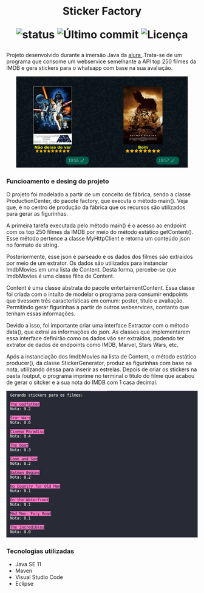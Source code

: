 <h1 align="center">
    <p>
        <b>Sticker Factory</b>
    </p>
    <p>
        <img src="https://img.shields.io/badge/-Em%20desenvolvimento-green?fstyle=for-the-badge&label=status" alt="status">
        <img src="https://img.shields.io/github/last-commit/tiaggofg/sticker-factory" alt="Último commit">
        <img src="https://img.shields.io/github/license/tiaggofg/sticker-factory?color=yellowgreen" alt="Licença">
    </p>
</h1>

Projeto desenvolvido durante a imersão Java da <a href="https://www.alura.com.br/"> alura </a>.Trata-se de um programa que consome um webservice semelhante a API top 250 filmes da IMDB e gera stickers para o whatsapp com base na sua avaliação.

<p align="center">
    <img src="resource/img/sticker-wpp.png">
<p>

<h3>
    <b>Funcioamento e desing do projeto</b>
</h3>

O projeto foi modelado a partir de um conceito de fábrica, sendo a classe ProductionCenter, do pacote factory, que executa o método main(). Veja que, é no centro de produção da fábrica que os recursos são utilizados para gerar as figurinhas.

A primeira tarefa executada pelo método main() é o acesso ao endpoint com os top 250 filmes da IMDB por meio do método estático getContent(). Esse método pertence a classe MyHttpClient e retorna um conteúdo json no formato de string.

Posteriormente, esse json é parseado e os dados dos filmes são extraídos por meio de um extrator. Os dados são utilizados para instanciar ImdbMovies em uma lista de Content. Desta forma, percebe-se que ImdbMovies é uma classe filha de Content.

Content é uma classe abstrata do pacote entertaimentContent. Essa classe foi criada com o intuíto de modelar o programa para consumir endpoints que tivessem três características em comum: poster, título e avaliação. Permitindo gerar figurinhas a partir de outros webservices, contanto que tenham essas informações.

Devido a isso, foi importante criar uma interface Extractor com o método data(), que extraí as informações do json. As classes que implementarem essa interface definirão como os dados vão ser extraídos, podendo ter extrator de dados de endpoints como IMDB, Marvel, Stars Wars, etc.

Após a instanciação dos ImdbMovies na lista de Content, o método estático producer(), da classe StickerGenerator, produz as figurinhas com base na nota, utilizando dessa para inserir as estrelas. Depois de criar os stickers na pasta /output, o programa imprime no terminal o título do filme que acabou de gerar o sitcker e a sua nota do IMDB com 1 casa decimal.

<p align="center">
    <img src="resource/img/cli-output.png">
</p>

<h3>
    <b>Tecnologias utilizadas</b>
</h3>

- Java SE 11
- Maven
- Visual Studio Code
- Eclipse